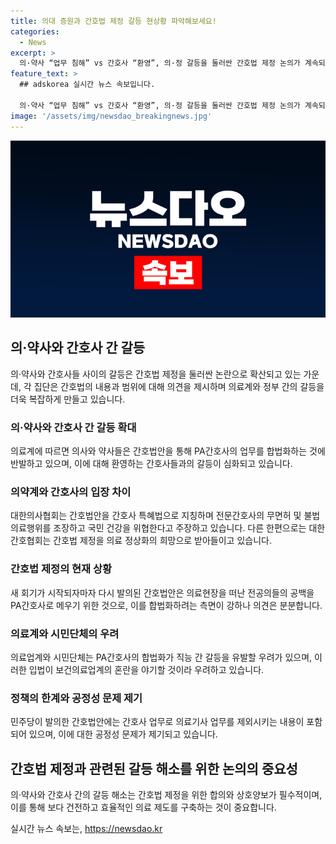 ```yaml
---
title: 의대 증원과 간호법 제정 갈등 현상황 파악해보세요!
categories:
  - News
excerpt: >
  의·약사 “업무 침해” vs 간호사 “환영”, 의·정 갈등을 둘러싼 간호법 제정 논의가 계속되며 확산 가능성도 제기됨. 전문간호사와 의료 현장 공백을 메우는 PA간호사에 대한 내용을 담고 있는 간호법안으로 의·약사와 간호사 사이 갈등 확대 우려. 대한간호협회는 간호법안을 환영하며 국민 건강을 위한 희망으로 보고 반면, 의협과 약사회는 간호법안에 대한 우려 표명하며 촉구. 또한, PA간호사의 합법화로 인한 직능 간 갈등 우려와 고민도 나타남.
feature_text: >
  ## adskorea 실시간 뉴스 속보입니다.

  의·약사 “업무 침해” vs 간호사 “환영”, 의·정 갈등을 둘러싼 간호법 제정 논의가 계속되며 확산 가능성도 제기됨. 전문간호사와 의료 현장 공백을 메우는 PA간호사에 대한 내용을 담고 있는 간호법안으로 의·약사와 간호사 사이 갈등 확대 우려. 대한간호협회는 간호법안을 환영하며 국민 건강을 위한 희망으로 보고 반면, 의협과 약사회는 간호법안에 대한 우려 표명하며 촉구. 또한, PA간호사의 합법화로 인한 직능 간 갈등 우려와 고민도 나타남.
image: '/assets/img/newsdao_breakingnews.jpg'
---
```


<p><img src="/assets/img/newsdao_breakingnews.jpg" alt="adskorea 속보" /></p>

<h2 data-ke-size="size26">의·약사와 간호사 간 갈등</h2>

<p data-ke-size="size16">의·약사와 간호사들 사이의 갈등은 간호법 제정을 둘러싼 논란으로 확산되고 있는 가운데, 각 집단은 간호법의 내용과 범위에 대해 의견을 제시하며 의료계와 정부 간의 갈등을 더욱 복잡하게 만들고 있습니다.</p>

<h3>의·약사와 간호사 간 갈등 확대</h3>

<p data-ke-size="size16">의료계에 따르면 의사와 약사들은 간호법안을 통해 PA간호사의 업무를 합법화하는 것에 반발하고 있으며, 이에 대해 환영하는 간호사들과의 갈등이 심화되고 있습니다.</p>

<h3>의약계와 간호사의 입장 차이</h3>

<p data-ke-size="size16">대한의사협회는 간호법안을 간호사 특혜법으로 지칭하며 전문간호사의 무면허 및 불법 의료행위를 조장하고 국민 건강을 위협한다고 주장하고 있습니다. 다른 한편으로는 대한간호협회는 간호법 제정을 의료 정상화의 희망으로 받아들이고 있습니다.</p>

<h3>간호법 제정의 현재 상황</h3>

<p data-ke-size="size16">새 회기가 시작되자마자 다시 발의된 간호법안은 의료현장을 떠난 전공의들의 공백을 PA간호사로 메우기 위한 것으로, 이를 합법화하려는 측면이 강하나 의견은 분분합니다.</p>

<h3>의료계와 시민단체의 우려</h3>

<p data-ke-size="size16">의료업계와 시민단체는 PA간호사의 합법화가 직능 간 갈등을 유발할 우려가 있으며, 이러한 입법이 보건의료업계의 혼란을 야기할 것이라 우려하고 있습니다.</p>

<h3>정책의 한계와 공정성 문제 제기</h3>

<p data-ke-size="size16">민주당이 발의한 간호법안에는 간호사 업무로 의료기사 업무를 제외시키는 내용이 포함되어 있으며, 이에 대한 공정성 문제가 제기되고 있습니다.</p>

<h2 data-ke-size="size26">간호법 제정과 관련된 갈등 해소를 위한 논의의 중요성</h2>

<p data-ke-size="size16">의·약사와 간호사 간의 갈등 해소는 간호법 제정을 위한 합의와 상호양보가 필수적이며, 이를 통해 보다 건전하고 효율적인 의료 제도를 구축하는 것이 중요합니다.</p>
실시간 뉴스 속보는, <a href="https://newsdao.kr" rel="dofollow">https://newsdao.kr</a>


